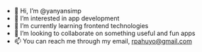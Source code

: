 - 👋 Hi, I’m @yanyansimp
- 👀 I’m interested in app development
- 🌱 I’m currently learning frontend technologies
- 💞️ I’m looking to collaborate on something useful and fun apps
- 📫 You can reach me through my email, rpahuyo@gmail.com

<!---
yanyansimp/yanyansimp is a ✨ special ✨ repository because its `README.md` (this file) appears on your GitHub profile.
You can click the Preview link to take a look at your changes.
--->

